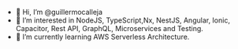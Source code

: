 - 👋 Hi, I’m @guillermocalleja
- 👀 I’m interested in NodeJS, TypeScript,Nx, NestJS, Angular, Ionic, Capacitor, Rest API, GraphQL, Microservices and Testing.
- 🌱 I’m currently learning AWS Serverless Architecture.
<!---
- 💞️ I’m looking to collaborate on ...
- 📫 How to reach me ...
--->
<!---
guillermocalleja/guillermocalleja is a ✨ special ✨ repository because its `README.md` (this file) appears on your GitHub profile.
You can click the Preview link to take a look at your changes.
--->
